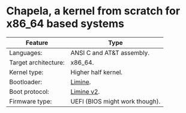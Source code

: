 # Chapela, a kernel from scratch for x86_64 based systems

| Feature              | Type                          |
| -------------------- | ----------------------------- |
| Languages:           |ANSI C and AT&T assembly.      |
| Target architecture: |x86_64.                        |
| Kernel type:         |Higher half kernel.            |
| Bootloader:          |[Limine](https://github.com/limine-bootloader/limine).|
| Boot protocol:       |[Limine v2](https://github.com/limine-bootloader/limine/blob/v8.x/PROTOCOL.md).|
| Firmware type:       |UEFI (BIOS might work though). |
